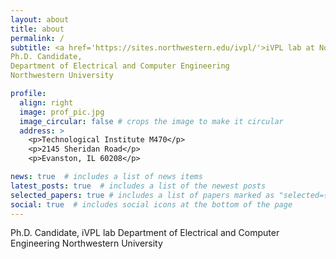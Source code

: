 ```yaml
---
layout: about
title: about
permalink: /
subtitle: <a href='https://sites.northwestern.edu/ivpl/'>iVPL lab at Northwestern</a>
Ph.D. Candidate, 
Department of Electrical and Computer Engineering
Northwestern University

profile:
  align: right
  image: prof_pic.jpg
  image_circular: false # crops the image to make it circular
  address: >
    <p>Technological Institute M470</p>
    <p>2145 Sheridan Road</p>
    <p>Evanston, IL 60208</p>

news: true  # includes a list of news items
latest_posts: true  # includes a list of the newest posts
selected_papers: true # includes a list of papers marked as "selected={true}"
social: true  # includes social icons at the bottom of the page
---
```

Ph.D. Candidate, iVPL lab
Department of Electrical and Computer Engineering
Northwestern University

